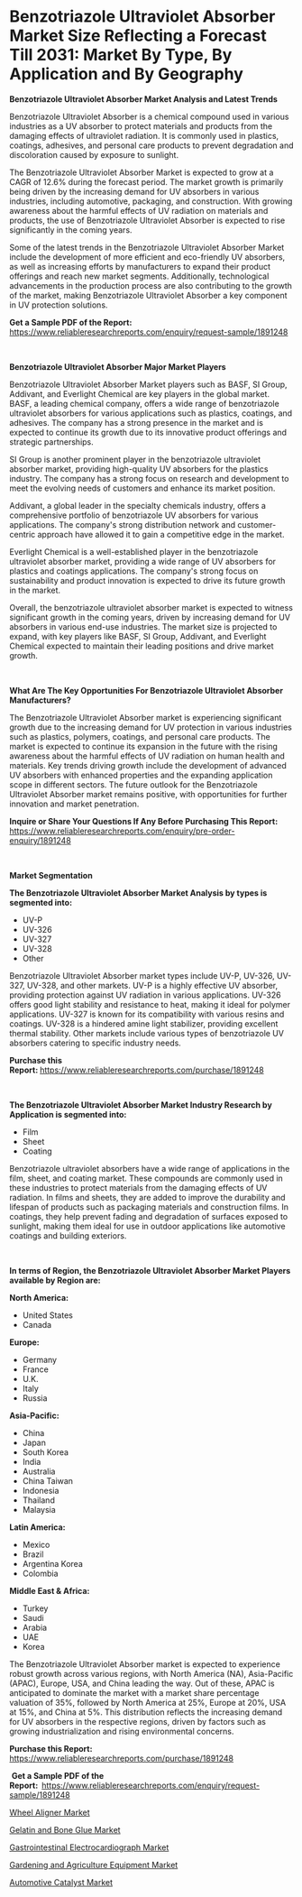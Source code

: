 <p><h1>Benzotriazole Ultraviolet Absorber Market Size Reflecting a Forecast Till 2031: Market By Type, By Application and By Geography</h1></p><p><strong>Benzotriazole Ultraviolet Absorber Market Analysis and Latest Trends</strong></p>
<p><p>Benzotriazole Ultraviolet Absorber is a chemical compound used in various industries as a UV absorber to protect materials and products from the damaging effects of ultraviolet radiation. It is commonly used in plastics, coatings, adhesives, and personal care products to prevent degradation and discoloration caused by exposure to sunlight.</p><p>The Benzotriazole Ultraviolet Absorber Market is expected to grow at a CAGR of 12.6% during the forecast period. The market growth is primarily being driven by the increasing demand for UV absorbers in various industries, including automotive, packaging, and construction. With growing awareness about the harmful effects of UV radiation on materials and products, the use of Benzotriazole Ultraviolet Absorber is expected to rise significantly in the coming years.</p><p>Some of the latest trends in the Benzotriazole Ultraviolet Absorber Market include the development of more efficient and eco-friendly UV absorbers, as well as increasing efforts by manufacturers to expand their product offerings and reach new market segments. Additionally, technological advancements in the production process are also contributing to the growth of the market, making Benzotriazole Ultraviolet Absorber a key component in UV protection solutions.</p></p>
<p><strong>Get a Sample PDF of the Report:&nbsp;</strong> <a href="https://www.reliableresearchreports.com/enquiry/request-sample/1891248">https://www.reliableresearchreports.com/enquiry/request-sample/1891248</a></p>
<p>&nbsp;</p>
<p><strong>Benzotriazole Ultraviolet Absorber Major Market Players</strong></p>
<p><p>Benzotriazole Ultraviolet Absorber Market players such as BASF, SI Group, Addivant, and Everlight Chemical are key players in the global market. BASF, a leading chemical company, offers a wide range of benzotriazole ultraviolet absorbers for various applications such as plastics, coatings, and adhesives. The company has a strong presence in the market and is expected to continue its growth due to its innovative product offerings and strategic partnerships.</p><p>SI Group is another prominent player in the benzotriazole ultraviolet absorber market, providing high-quality UV absorbers for the plastics industry. The company has a strong focus on research and development to meet the evolving needs of customers and enhance its market position.</p><p>Addivant, a global leader in the specialty chemicals industry, offers a comprehensive portfolio of benzotriazole UV absorbers for various applications. The company's strong distribution network and customer-centric approach have allowed it to gain a competitive edge in the market.</p><p>Everlight Chemical is a well-established player in the benzotriazole ultraviolet absorber market, providing a wide range of UV absorbers for plastics and coatings applications. The company's strong focus on sustainability and product innovation is expected to drive its future growth in the market.</p><p>Overall, the benzotriazole ultraviolet absorber market is expected to witness significant growth in the coming years, driven by increasing demand for UV absorbers in various end-use industries. The market size is projected to expand, with key players like BASF, SI Group, Addivant, and Everlight Chemical expected to maintain their leading positions and drive market growth.</p></p>
<p>&nbsp;</p>
<p><strong>What Are The Key Opportunities For Benzotriazole Ultraviolet Absorber Manufacturers?</strong></p>
<p><p>The Benzotriazole Ultraviolet Absorber market is experiencing significant growth due to the increasing demand for UV protection in various industries such as plastics, polymers, coatings, and personal care products. The market is expected to continue its expansion in the future with the rising awareness about the harmful effects of UV radiation on human health and materials. Key trends driving growth include the development of advanced UV absorbers with enhanced properties and the expanding application scope in different sectors. The future outlook for the Benzotriazole Ultraviolet Absorber market remains positive, with opportunities for further innovation and market penetration.</p></p>
<p><strong>Inquire or Share Your Questions If Any Before Purchasing This Report:</strong> <a href="https://www.reliableresearchreports.com/enquiry/pre-order-enquiry/1891248">https://www.reliableresearchreports.com/enquiry/pre-order-enquiry/1891248</a></p>
<p>&nbsp;</p>
<p><strong>Market Segmentation</strong></p>
<p><strong>The Benzotriazole Ultraviolet Absorber Market Analysis by types is segmented into:</strong></p>
<p><ul><li>UV-P</li><li>UV-326</li><li>UV-327</li><li>UV-328</li><li>Other</li></ul></p>
<p><p>Benzotriazole Ultraviolet Absorber market types include UV-P, UV-326, UV-327, UV-328, and other markets. UV-P is a highly effective UV absorber, providing protection against UV radiation in various applications. UV-326 offers good light stability and resistance to heat, making it ideal for polymer applications. UV-327 is known for its compatibility with various resins and coatings. UV-328 is a hindered amine light stabilizer, providing excellent thermal stability. Other markets include various types of benzotriazole UV absorbers catering to specific industry needs.</p></p>
<p><strong>Purchase this Report:&nbsp;</strong><a href="https://www.reliableresearchreports.com/purchase/1891248">https://www.reliableresearchreports.com/purchase/1891248</a></p>
<p>&nbsp;</p>
<p><strong>The Benzotriazole Ultraviolet Absorber Market Industry Research by Application is segmented into:</strong></p>
<p><ul><li>Film</li><li>Sheet</li><li>Coating</li></ul></p>
<p><p>Benzotriazole ultraviolet absorbers have a wide range of applications in the film, sheet, and coating market. These compounds are commonly used in these industries to protect materials from the damaging effects of UV radiation. In films and sheets, they are added to improve the durability and lifespan of products such as packaging materials and construction films. In coatings, they help prevent fading and degradation of surfaces exposed to sunlight, making them ideal for use in outdoor applications like automotive coatings and building exteriors.</p></p>
<p>&nbsp;</p>
<p><strong>In terms of Region, the Benzotriazole Ultraviolet Absorber Market Players available by Region are:</strong></p>
<p>
    <p> <strong> North America: </strong>
        <ul>
            <li>United States</li>
            <li>Canada</li>
        </ul>
        </p> 
    <p> <strong> Europe: </strong>
        <ul>
            <li>Germany</li>
            <li>France</li>
            <li>U.K.</li>
            <li>Italy</li>
            <li>Russia</li>
        </ul>
        </p> 
    <p> <strong> Asia-Pacific: </strong>
        <ul>
            <li>China</li>
            <li>Japan</li>
            <li>South Korea</li>
            <li>India</li>
            <li>Australia</li>
            <li>China Taiwan</li>
            <li>Indonesia</li>
            <li>Thailand</li>
            <li>Malaysia</li>
        </ul>
        </p> 
    <p> <strong> Latin America: </strong>
        <ul>
            <li>Mexico</li>
            <li>Brazil</li>
            <li>Argentina Korea</li>
            <li>Colombia</li>
        </ul>
        </p> 
    <p> <strong> Middle East & Africa: </strong>
        <ul>
            <li>Turkey</li>
            <li>Saudi</li>
            <li>Arabia</li>
            <li>UAE</li>
            <li>Korea</li>
        </ul>
    </p>
    </p>
<p><p>The Benzotriazole Ultraviolet Absorber market is expected to experience robust growth across various regions, with North America (NA), Asia-Pacific (APAC), Europe, USA, and China leading the way. Out of these, APAC is anticipated to dominate the market with a market share percentage valuation of 35%, followed by North America at 25%, Europe at 20%, USA at 15%, and China at 5%. This distribution reflects the increasing demand for UV absorbers in the respective regions, driven by factors such as growing industrialization and rising environmental concerns.</p></p>
<p><strong>Purchase this Report: </strong><a href="https://www.reliableresearchreports.com/purchase/1891248">https://www.reliableresearchreports.com/purchase/1891248</a></p>
<p>&nbsp;<strong>Get a Sample PDF of the Report:&nbsp;&nbsp;</strong><a href="https://www.reliableresearchreports.com/enquiry/request-sample/1891248">https://www.reliableresearchreports.com/enquiry/request-sample/1891248</a></p>
<p><strong></strong></p>
<p><p><a href="https://view.publitas.com/reportprime-1/wheel-aligner-market-research-report-provides-critical-insights-that-can-help-shape-business-development-and-investment-strategies/">Wheel Aligner Market</a></p><p><a href="https://woozy-pyroraptor-a1f.notion.site/Gelatin-and-Bone-Glue-Market-Research-Report-Provides-Critical-Insights-that-can-help-Shape-Business-0d5c9e38311e42b7a07e0ec1624200a8">Gelatin and Bone Glue Market</a></p><p><a href="https://automatic-knee-4c7.notion.site/Gastrointestinal-Electrocardiograph-Market-Provides-a-Comprehensive-Analysis-Including-a-Macro-Overv-a7a690b116db45328f81bc3fac8c6543">Gastrointestinal Electrocardiograph Market</a></p><p><a href="https://pretty-mail-caf.notion.site/Global-Gardening-and-Agriculture-Equipment-Market-Size-and-Market-Trends-Insights-and-Projections-f-5bbde505dd5c4cd19cb8ccf9bec9a3fd">Gardening and Agriculture Equipment Market</a></p><p><a href="https://view.publitas.com/reportprime-1/automotive-catalyst-market-size-share-trends-analysis-report-by-application-regional-outlook-competitive-strategies-and-segment-forecasts-2024-2031/">Automotive Catalyst Market</a></p></p>